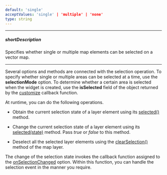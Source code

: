 ```yaml
---
default: 'single'
acceptValues: 'single' | 'multiple' | 'none'
type: string
---
```

---
##### shortDescription
Specifies whether single or multiple map elements can be selected on a vector map.

---
Several options and methods are connected with the selection operation. To specify whether single or multiple areas can be selected at a time, use the **selectionMode** option. To determine whether a certain area is selected when the widget is created, use the **isSelected** field of the object returned by the [customize](/api-reference/20%20Data%20Visualization%20Widgets/70%20dxVectorMap/1%20Configuration/layers/customize.md '/Documentation/ApiReference/Data_Visualization_Widgets/dxVectorMap/Configuration/layers/#customize') callback function.

At runtime, you can do the following operations.

- Obtain the current selection state of a layer element using its [selected()](/api-reference/20%20Data%20Visualization%20Widgets/70%20dxVectorMap/7%20Map%20Elements/Layer%20Element/3%20Methods/selected().md '/Documentation/ApiReference/Data_Visualization_Widgets/dxVectorMap/Map_Elements/Layer_Element/Methods/#selected') method.

- Change the current selection state of a layer element using its [selected(state)](/api-reference/20%20Data%20Visualization%20Widgets/70%20dxVectorMap/7%20Map%20Elements/Layer%20Element/3%20Methods/selected(state).md '/Documentation/ApiReference/Data_Visualization_Widgets/dxVectorMap/Map_Elements/Layer_Element/Methods/#selectedstate') method. Pass *true* or *false* to this method.

- Deselect all the selected layer elements using the [clearSelection()](/api-reference/20%20Data%20Visualization%20Widgets/70%20dxVectorMap/7%20Map%20Elements/Layer/3%20Methods/clearSelection().md '/Documentation/ApiReference/Data_Visualization_Widgets/dxVectorMap/Map_Elements/Layer/Methods/#clearSelection') method of the map layer.

The change of the selection state invokes the callback function assigned to the [onSelectionChanged](/api-reference/20%20Data%20Visualization%20Widgets/70%20dxVectorMap/1%20Configuration/onSelectionChanged.md '/Documentation/ApiReference/Data_Visualization_Widgets/dxVectorMap/Configuration/#onSelectionChanged') option. Within this function, you can handle the selection event in the manner you require.